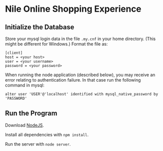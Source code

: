# Nile Online Shopping Experience

## Initialize the Database

Store your mysql login data in the file `.my.cnf` in your home directory.
(This might be different for Windows.) Format the file as:
```
[client]
host = <your host>
user = <your username>
password = <your password>
```

When running the node application (described below), you may receive an error
relating to authentication failure. In that case run the following command in
mysql:
```
alter user 'USER'@'localhost' identified with mysql_native_password by 'PASSWORD'
```

## Run the Program

Download [NodeJS](https://nodejs.org/en/).

Install all dependencies with `npm install`.

Run the server with `node server`.
